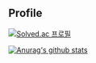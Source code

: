 ## Profile

[![Solved.ac 프로필](http://mazassumnida.wtf/api/v2/generate_badge?boj=nsxz1359)](https://solved.ac/nsxz1359)

[![Anurag's github stats](https://github-readme-stats.vercel.app/api?username=ind2x&show_icons=true&theme=tokyonight)](https://github.com/ind2x/github-readme-stats)

